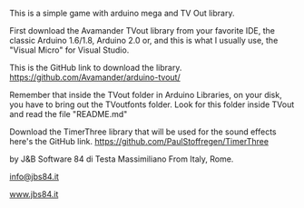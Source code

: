 This is a simple game with arduino mega and TV Out library.

First download the Avamander TVout library from your favorite IDE, the classic Arduino 1.6/1.8, Arduino 2.0 or, and this is what I usually use, the "Visual Micro" for Visual Studio.

This is the GitHub link to download the library.
https://github.com/Avamander/arduino-tvout/

Remember that inside the TVout folder in Arduino Libraries, on your disk, you have to bring out the TVoutfonts folder. Look for this folder inside TVout and read the file "README.md"

Download the TimerThree library that will be used for the sound effects here's the GitHub link.
https://github.com/PaulStoffregen/TimerThree

by J&B Software 84 di Testa Massimiliano
From Italy, Rome.

info@jbs84.it

www.jbs84.it

